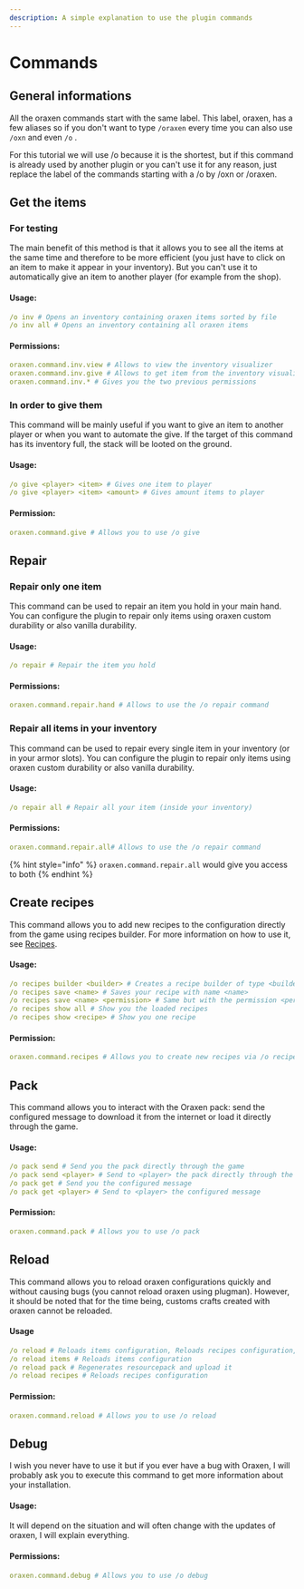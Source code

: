 ```yaml
---
description: A simple explanation to use the plugin commands
---
```


# Commands

## General informations

All the oraxen commands start with the same label. This label, oraxen, has a few aliases so if you don't want to type `/oraxen` every time you can also use `/oxn` and even `/o` .

For this tutorial we will use /o because it is the shortest, but if this command is already used by another plugin or you can't use it for any reason, just replace the label of the commands starting with a /o by /oxn or /oraxen.

## Get the items

### For testing

The main benefit of this method is that it allows you to see all the items at the same time and therefore to be more efficient \(you just have to click on an item to make it appear in your inventory\). But you can't use it to automatically give an item to another player \(for example from the shop\).

#### Usage:

```yaml
/o inv # Opens an inventory containing oraxen items sorted by file
/o inv all # Opens an inventory containing all oraxen items
```

#### Permissions:

```yaml
oraxen.command.inv.view # Allows to view the inventory visualizer
oraxen.command.inv.give # Allows to get item from the inventory visualizer
oraxen.command.inv.* # Gives you the two previous permissions
```

### In order to give them

This command will be mainly useful if you want to give an item to another player or when you want to automate the give. If the target of this command has its inventory full, the stack will be looted on the ground.

#### Usage:

```yaml
/o give <player> <item> # Gives one item to player
/o give <player> <item> <amount> # Gives amount items to player
```

#### Permission:

```yaml
oraxen.command.give # Allows you to use /o give
```

## Repair

### Repair only one item

This command can be used to repair an item you hold in your main hand. You can configure the plugin to repair only items using oraxen custom durability or also vanilla durability.

#### Usage:

```yaml
/o repair # Repair the item you hold
```

#### Permissions:

```yaml
oraxen.command.repair.hand # Allows to use the /o repair command
```

### Repair all items in your inventory

This command can be used to repair every single item in your inventory \(or in your armor slots\). You can configure the plugin to repair only items using oraxen custom durability or also vanilla durability.

#### Usage:

```yaml
/o repair all # Repair all your item (inside your inventory)
```

#### Permissions:

```yaml
oraxen.command.repair.all# Allows to use the /o repair command
```

{% hint style="info" %}
`oraxen.command.repair.all` would give you access to both
{% endhint %}

## Create recipes

This command allows you to add new recipes to the configuration directly from the game using recipes builder. For more information on how to use it, see [Recipes](recipes.md). 

#### Usage:

```yaml
/o recipes builder <builder> # Creates a recipe builder of type <builder> and opens it
/o recipes save <name> # Saves your recipe with name <name>
/o recipes save <name> <permission> # Same but with the permission <permission>
/o recipes show all # Show you the loaded recipes
/o recipes show <recipe> # Show you one recipe
```

#### Permission:

```yaml
oraxen.command.recipes # Allows you to create new recipes via /o recipes
```

## Pack

This command allows you to interact with the Oraxen pack: send the configured message to download it from the internet or load it directly through the game.

#### Usage:

```yaml
/o pack send # Send you the pack directly through the game
/o pack send <player> # Send to <player> the pack directly through the game
/o pack get # Send you the configured message
/o pack get <player> # Send to <player> the configured message
```

#### Permission:

```yaml
oraxen.command.pack # Allows you to use /o pack
```

## Reload

This command allows you to reload oraxen configurations quickly and without causing bugs \(you cannot reload oraxen using plugman\). However, it should be noted that for the time being, customs crafts created with oraxen cannot be reloaded.

#### Usage

```yaml
/o reload # Reloads items configuration, Reloads recipes configuration, regenerates the pack and upload it
/o reload items # Reloads items configuration
/o reload pack # Regenerates resourcepack and upload it
/o reload recipes # Reloads recipes configuration
```

#### Permission:

```yaml
oraxen.command.reload # Allows you to use /o reload
```

## Debug

I wish you never have to use it but if you ever have a bug with Oraxen, I will probably ask you to execute this command to get more information about your installation.

#### Usage:

It will depend on the situation and will often change with the updates of oraxen, I will explain everything.

#### Permissions:

```yaml
oraxen.command.debug # Allows you to use /o debug
```

